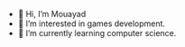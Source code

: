 - 👋 Hi, I’m Mouayad 
- 👀 I’m interested in games development.
- 🌱 I’m currently learning computer science.
